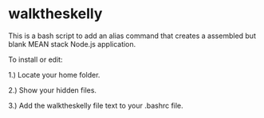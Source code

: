 # walktheskelly

This is a bash script to add an alias command that creates a assembled but blank MEAN stack Node.js application.

To install or edit:

1.) Locate your home folder.

2.) Show your hidden files.

3.) Add the walktheskelly file text to your .bashrc file.


